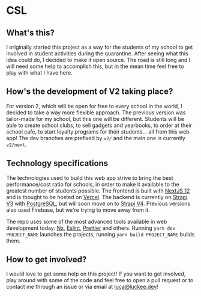 # CSL

## What's this?

I originally started this project as a way for the students of my school to get involved in student activities during the quarantine.
After seeing what this idea could do, I decided to make it open source. The road is still long and I will need some help to accomplish this,
but in the mean time feel free to play with what I have here.

## How's the development of V2 taking place?

For version 2, which will be open for free to every school in the world, I decided to take a way more flexible approach. The previous version was
tailor-made for my school, but this one will be different. Students will be able to create school clubs, to sell gadgets and yearbooks, to order
at their school cafe, to start loyalty programs for their students... all from this web app! The dev branches are prefixed by `v2/` and the main
one is currently `v2/next`.

## Technology specifications

The technologies used to build this web app strive to bring the best performance/cost ratio for schools, in order to make it available to the greatest
number of students possible. The frontend is built with [NextJS 12](https://nextjs.org) and is thought to be hosted on [Vercel](https://vercel.com). The
backend is currently on [Strapi V3](https://strapi.io) with [PostgreSQL](https://www.postgresql.org), but will soon move on to [Strapi V4](https://strapi.io/v4). Previous versions also used Firebase, but we're trying to move away from it.

The repo uses some of the most advanced tools available in web development today: [Nx](https://nx.dev), [Eslint](https://eslint.org), [Prettier](https://prettier.io) and others. Running `yarn dev PROJECT_NAME` launches the projects, running `yarn build PROJECT_NAME` builds them.

## How to get involved?

I would love to get some help on this project! If you want to get involved, play around with some of the code and feel free to open a pull request or to contact me through an issue or via email at [luca@luckee.dev](mailto:luca@luckee.dev)!
